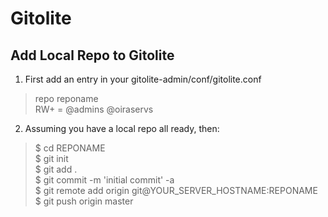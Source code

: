 # Gitolite

## Add Local Repo to Gitolite
1. First add an entry in your gitolite-admin/conf/gitolite.conf
> repo reponame  
> RW+ = @admins @oiraservs
    
2. Assuming you have a local repo all ready, then:  
> $ cd REPONAME    
> $ git init    
> $ git add .  
> $ git commit -m 'initial commit' -a  
> $ git remote add origin git@YOUR_SERVER_HOSTNAME:REPONAME  
> $ git push origin master

